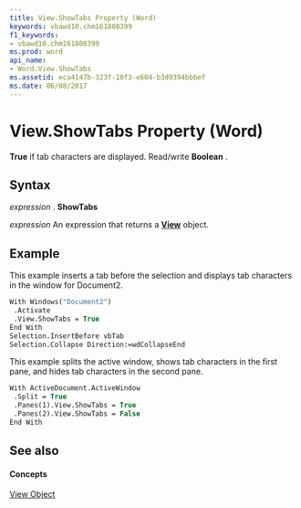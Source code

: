 ```yaml
---
title: View.ShowTabs Property (Word)
keywords: vbawd10.chm161808399
f1_keywords:
- vbawd10.chm161808399
ms.prod: word
api_name:
- Word.View.ShowTabs
ms.assetid: eca4147b-323f-10f3-e604-b3d9394bbbef
ms.date: 06/08/2017
---
```



# View.ShowTabs Property (Word)

 **True** if tab characters are displayed. Read/write **Boolean** .


## Syntax

 _expression_ . **ShowTabs**

 _expression_ An expression that returns a **[View](view-object-word.md)** object.


## Example

This example inserts a tab before the selection and displays tab characters in the window for Document2.


```vb
With Windows("Document2") 
 .Activate 
 .View.ShowTabs = True 
End With 
Selection.InsertBefore vbTab 
Selection.Collapse Direction:=wdCollapseEnd
```

This example splits the active window, shows tab characters in the first pane, and hides tab characters in the second pane.




```vb
With ActiveDocument.ActiveWindow 
 .Split = True 
 .Panes(1).View.ShowTabs = True 
 .Panes(2).View.ShowTabs = False 
End With
```


## See also


#### Concepts


[View Object](view-object-word.md)

